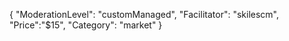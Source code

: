 {
"ModerationLevel": "customManaged",
"Facilitator": "skilescm",
"Price":"$15",
"Category": "market"
}
